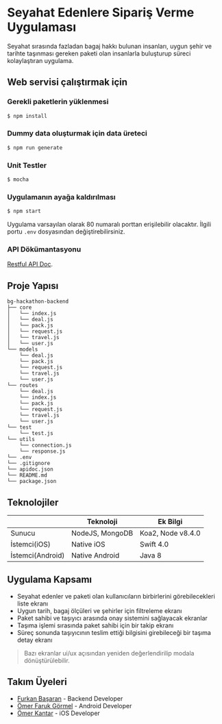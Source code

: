 # Seyahat Edenlere Sipariş Verme Uygulaması

Seyahat sırasında fazladan bagaj hakkı bulunan insanları, uygun şehir ve tarihte taşınması gereken paketi olan insanlarla buluşturup süreci kolaylaştıran uygulama.

## Web servisi çalıştırmak için

### Gerekli paketlerin yüklenmesi
```bash
$ npm install
```
### Dummy data oluşturmak için data üreteci
```bash
$ npm run generate
```
### Unit Testler
```bash
$ mocha
```
### Uygulamanın ayağa kaldırılması
```bash
$ npm start
```
Uygulama varsayılan olarak 80 numaralı porttan erişilebilir olacaktır. İlgili portu ```.env``` dosyasından değiştirebilirsiniz.

### API Dökümantasyonu

[Restful API Doc](https://frknbasaran.github.io/bg-hackathon-backend).

## Proje Yapısı

```
bg-hackathon-backend
├── core
│   └── index.js
│   └── deal.js
│   └── pack.js
│   └── request.js
│   └── travel.js
│   └── user.js
└── models
    └── deal.js
    └── pack.js
    └── request.js
    └── travel.js
    └── user.js
└── routes
    └── deal.js
    └── index.js
    └── pack.js
    └── request.js
    └── travel.js
    └── user.js
└── test
    └── test.js
└── utils
    └── connection.js
    └── response.js
└── .env
└── .gitignore
└── apidoc.json
└── README.md
└── package.json

```

## Teknolojiler

|                |Teknoloji                          |Ek Bilgi                         |
|----------------|-------------------------------|-----------------------------|
|Sunucu| NodeJS, MongoDB            |Koa2, Node v8.4.0            |
|İstemci(iOS)          |Native iOS|Swift 4.0            |
|İstemci(Android)          |Native Android|Java 8|

## Uygulama Kapsamı

- Seyahat edenler ve paketi olan kullanıcıların birbirlerini görebilecekleri liste ekranı
- Uygun tarih, bagaj ölçüleri ve şehirler için filtreleme ekranı
- Paket sahibi ve taşıyıcı arasında onay sistemini sağlayacak ekranlar
- Taşıma işlemi sırasında paket sahibi için bir takip ekranı
- Süreç sonunda taşıyıcının teslim ettiği bilgisini girebileceği bir taşıma detay ekranı

> Bazı ekranlar ui/ux açısından yeniden değerlendirilip modala dönüştürülebilir.

## Takım Üyeleri
 - [Furkan Başaran](https://github.com/frknbasaran) - Backend Developer
 - [Ömer Faruk Görmel](https://github.com/gormelof) - Android Developer
 - [Ömer Kantar](https://github.com/omerkantar) - iOS Developer
